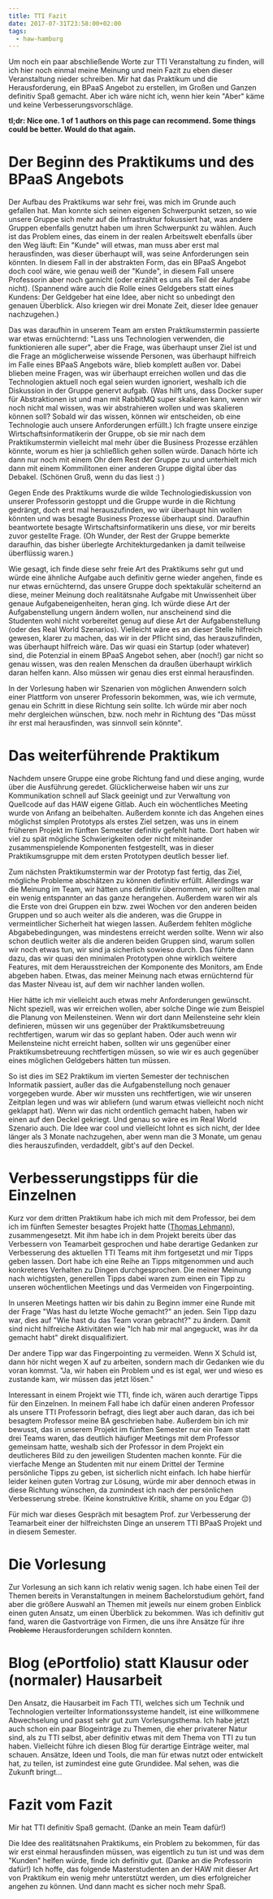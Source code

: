 ```yaml
---
title: TTI Fazit
date: 2017-07-31T23:58:00+02:00
tags:
  - haw-hamburg
---
```


Um noch ein paar abschließende Worte zur TTI Veranstaltung zu finden, will ich hier noch einmal meine Meinung und mein Fazit zu eben dieser Veranstaltung nieder schreiben.
Mir hat das Praktikum und die Herausforderung, ein BPaaS Angebot zu erstellen, im Großen und Ganzen definitiv Spaß gemacht.
Aber ich wäre nicht ich, wenn hier kein "Aber" käme und keine Verbesserungsvorschläge.

<!--more-->

**tl;dr: Nice one. 1 of 1 authors on this page can recommend. Some things could be better. Would do that again.**

# Der Beginn des Praktikums und des BPaaS Angebots

Der Aufbau des Praktikums war sehr frei, was mich im Grunde auch gefallen hat.
Man konnte sich seinen eigenen Schwerpunkt setzen, so wie unsere Gruppe sich mehr auf die Infrastruktur fokussiert hat, was andere Gruppen ebenfalls genutzt haben um ihren Schwerpunkt zu wählen.
Auch ist das Problem eines, das einem in der realen Arbeitswelt ebenfalls über den Weg läuft:
Ein "Kunde" will etwas, man muss aber erst mal herausfinden, was dieser überhaupt will, was seine Anforderungen sein könnten.
In diesem Fall in der abstrakten Form, das ein BPaaS Angebot doch cool wäre, wie genau weiß der "Kunde", in diesem Fall unsere Professorin aber noch garnicht (oder erzählt es uns als Teil der Aufgabe nicht).
(Spannend wäre auch die Rolle eines Geldgebers statt eines Kundens:
Der Geldgeber hat eine Idee, aber nicht so unbedingt den genauen Überblick.
Also kriegen wir drei Monate Zeit, dieser Idee genauer nachzugehen.)

Das was daraufhin in unserem Team am ersten Praktikumstermin passierte war etwas ernüchternd:
"Lass uns Technologien verwenden, die funktionieren alle super", aber die Frage, was überhaupt unser Ziel ist und die Frage an möglicherweise wissende Personen, was überhaupt hilfreich im Falle eines BPaaS Angebots wäre, blieb komplett außen vor.
Dabei blieben meine Fragen, was wir überhaupt erreichen wollen und das die Technologien aktuell noch egal seien wurden ignoriert, weshalb ich die Diskussion in der Gruppe genervt aufgab.
(Was hilft uns, dass Docker super für Abstraktionen ist und man mit RabbitMQ super skalieren kann, wenn wir noch nicht mal wissen, was wir abstrahieren wollen und was skalieren können soll?
Sobald wir das wissen, können wir entscheiden, ob eine Technologie auch unsere Anforderungen erfüllt.)
Ich fragte unsere einzige Wirtschaftsinformatikerin der Gruppe, ob sie mir nach dem Praktikumstermin vielleicht mal mehr über die Business Prozesse erzählen könnte, worum es hier ja schließlich gehen sollen würde.
Danach hörte ich dann nur noch mit einem Ohr dem Rest der Gruppe zu und unterhielt mich dann mit einem Kommilitonen einer anderen Gruppe digital über das Debakel. (Schönen Gruß, wenn du das liest :) )

Gegen Ende des Praktikums wurde die wilde Technologiediskussion von unserer Professorin gestoppt und die Gruppe wurde in die Richtung gedrängt, doch erst mal herauszufinden, wo wir überhaupt hin wollen könnten und was besagte Business Prozesse überhaupt sind.
Daraufhin beantwortete besagte Wirtschaftsinformatikerin uns diese, vor mir bereits zuvor gestellte Frage.
(Oh Wunder, der Rest der Gruppe bemerkte daraufhin, das bisher überlegte Architekturgedanken ja damit teilweise überflüssig waren.)

Wie gesagt, ich finde diese sehr freie Art des Praktikums sehr gut und würde eine ähnliche Aufgabe auch definitiv gerne wieder angehen, finde es nur etwas ernüchternd, das unsere Gruppe doch spektakulär scheiternd an diese, meiner Meinung doch realitätsnahe Aufgabe mit Unwissenheit über genaue Aufgabeneigenheiten, heran ging.
Ich würde diese Art der Aufgabenstellung ungern ändern wollen, nur anscheinend sind die Studenten wohl nicht vorbereitet genug auf diese Art der Aufgabenstellung (oder des Real World Szenarios).
Vielleicht wäre es an dieser Stelle hilfreich gewesen, klarer zu machen, das wir in der Pflicht sind, das herauszufinden, was überhaupt hilfreich wäre.
Das wir quasi ein Startup (oder whatever) sind, die Potenzial in einem BPaaS Angebot sehen, aber (noch!) gar nicht so genau wissen, was den realen Menschen da draußen überhaupt wirklich daran helfen kann.
Also müssen wir genau dies erst einmal herausfinden.

In der Vorlesung haben wir Szenarien von möglichen Anwendern solch einer Plattform von unserer Professorin bekommen, was, wie ich vermute, genau ein Schritt in diese Richtung sein sollte.
Ich würde mir aber noch mehr dergleichen wünschen, bzw. noch mehr in Richtung des "Das müsst ihr erst mal herausfinden, was sinnvoll sein könnte".

# Das weiterführende Praktikum

Nachdem unsere Gruppe eine grobe Richtung fand und diese anging, wurde über die Ausführung geredet.
Glücklicherweise haben wir uns zur Kommunikation schnell auf Slack geeinigt und zur Verwaltung von Quellcode auf das HAW eigene Gitlab.
Auch ein wöchentliches Meeting wurde von Anfang an beibehalten.
Außerdem konnte ich das Angehen eines möglichst simplen Prototyps als erstes Ziel setzen, was uns in einem früheren Projekt im fünften Semester definitiv gefehlt hatte.
Dort haben wir viel zu spät mögliche Schwierigkeiten oder nicht miteinander zusammenspielende Komponenten festgestellt, was in dieser Praktikumsgruppe mit dem ersten Prototypen deutlich besser lief.

Zum nächsten Praktikumstermin war der Prototyp fast fertig, das Ziel, mögliche Probleme abschätzen zu können definitiv erfüllt.
Allerdings war die Meinung im Team, wir hätten uns definitiv übernommen, wir sollten mal ein wenig entspannter an das ganze herangehen.
Außerdem waren wir als die Erste von drei Gruppen ein bzw. zwei Wochen vor den anderen beiden Gruppen und so auch weiter als die anderen, was die Gruppe in vermeintlicher Sicherheit hat wiegen lassen.
Außerdem fehlten mögliche Abgabebedingungen, was mindestens erreicht werden sollte.
Wenn wir also schon deutlich weiter als die anderen beiden Gruppen sind, warum sollen wir noch etwas tun, wir sind ja sicherlich sowieso durch.
Das führte dann dazu, das wir quasi den minimalen Prototypen ohne wirklich weitere Features, mit dem Herausstreichen der Komponente des Monitors, am Ende abgeben haben.
Etwas, das meiner Meinung nach etwas ernüchternd für das Master Niveau ist, auf dem wir nachher landen wollen.

Hier hätte ich mir vielleicht auch etwas mehr Anforderungen gewünscht.
Nicht speziell, was wir erreichen wollen, aber solche Dinge wie zum Beispiel die Planung von Meilensteinen.
Wenn wir dort dann Meilensteine sehr klein definieren, müssen wir uns gegenüber der Praktikumsbetreuung rechtfertigen, warum wir das so geplant haben.
Oder auch wenn wir Meilensteine nicht erreicht haben, sollten wir uns gegenüber einer Praktikumsbetreuung rechtfertigen müssen, so wie wir es auch gegenüber eines möglichen Geldgebers hätten tun müssen.

So ist dies im SE2 Praktikum im vierten Semester der technischen Informatik passiert, außer das die Aufgabenstellung noch genauer vorgegeben wurde.
Aber wir mussten uns rechtfertigen, wie wir unseren Zeitplan legen und was wir abliefern (und warum etwas vielleicht noch nicht geklappt hat).
Wenn wir das nicht ordentlich gemacht haben, haben wir einen auf den Deckel gekriegt.
Und genau so wäre es im Real World Szenario auch.
Die Idee war cool und vielleicht lohnt es sich nicht, der Idee länger als 3 Monate nachzugehen, aber wenn man die 3 Monate, um genau dies herauszufinden, verdaddelt, gibt's auf den Deckel.

# Verbesserungstipps für die Einzelnen

Kurz vor dem dritten Praktikum habe ich mich mit dem Professor, bei dem ich im fünften Semester besagtes Projekt hatte ([Thomas Lehmann](https://www.haw-hamburg.de/beschaeftigte/detailansicht/name/thomas-lehmann.html)), zusammengesetzt.
Mit ihm habe ich in dem Projekt bereits über das Verbessern von Teamarbeit gesprochen und habe derartige Gedanken zur Verbesserung des aktuellen TTI Teams mit ihm fortgesetzt und mir Tipps geben lassen.
Dort habe ich eine Reihe an Tipps mitgenommen und auch konkreteres Verhalten zu Dingen durchgesprochen.
Die meiner Meinung nach wichtigsten, generellen Tipps dabei waren zum einen ein Tipp zu unseren wöchentlichen Meetings und das Vermeiden von Fingerpointing.

In unseren Meetings hatten wir bis dahin zu Beginn immer eine Runde mit der Frage "Was hast du letzte Woche gemacht?" an jeden.
Sein Tipp dazu war, dies auf "Wie hast du das Team voran gebracht?" zu ändern.
Damit sind nicht hilfreiche Aktivitäten wie "Ich hab mir mal angeguckt, was ihr da gemacht habt" direkt disqualifiziert.

Der andere Tipp war das Fingerpointing zu vermeiden.
Wenn X Schuld ist, dann hör nicht wegen X auf zu arbeiten, sondern mach dir Gedanken wie du voran kommst.
"Ja, wir haben ein Problem und es ist egal, wer und wieso es zustande kam, wir müssen das jetzt lösen."

Interessant in einem Projekt wie TTI, finde ich, wären auch derartige Tipps für den Einzelnen.
In meinem Fall habe ich dafür einen anderen Professor als unsere TTI Professorin befragt, dies liegt aber auch daran, das ich bei besagtem Professor meine BA geschrieben habe.
Außerdem bin ich mir bewusst, das in unserem Projekt im fünften Semester nur ein Team statt drei Teams waren, das deutlich häufiger Meetings mit dem Professor gemeinsam hatte, weshalb sich der Professor in dem Projekt ein deutlicheres Bild zu den jeweiligen Studenten machen konnte.
Für die vierfache Menge an Studenten mit nur einem Drittel der Termine persönliche Tipps zu geben, ist sicherlich nicht einfach.
Ich habe hierfür leider keinen guten Vortrag zur Lösung, würde mir aber dennoch etwas in diese Richtung wünschen, da zumindest ich nach der persönlichen Verbesserung strebe.
(Keine konstruktive Kritik, shame on you Edgar 😔)

Für mich war dieses Gespräch mit besagtem Prof. zur Verbesserung der Teamarbeit einer der hilfreichsten Dinge an unserem TTI BPaaS Projekt und in diesem Semester.

# Die Vorlesung

Zur Vorlesung an sich kann ich relativ wenig sagen.
Ich habe einen Teil der Themen bereits in Veranstaltungen in meinem Bachelorstudium gehört, fand aber die größere Auswahl an Themen mit jeweils nur einem groben Einblick einen guten Ansatz, um einen Überblick zu bekommen.
Was ich definitiv gut fand, waren die Gastvorträge von Firmen, die uns ihre Ansätze für ihre ~~Probleme~~ Herausforderungen schildern konnten.

# Blog (ePortfolio) statt Klausur oder (normaler) Hausarbeit

Den Ansatz, die Hausarbeit im Fach TTI, welches sich um Technik und Technologien verteilter Informationssysteme handelt, ist eine willkommene Abwechselung und passt sehr gut zum Vorlesungsthema.
Ich habe jetzt auch schon ein paar Blogeinträge zu Themen, die eher privaterer Natur sind, als zu TTI selbst, aber definitiv etwas mit dem Thema von TTI zu tun haben.
Vielleicht führe ich diesen Blog für derartige Einträge weiter, mal schauen.
Ansätze, Ideen und Tools, die man für etwas nutzt oder entwickelt hat, zu teilen, ist zumindest eine gute Grundidee.
Mal sehen, was die Zukunft bringt…

# Fazit vom Fazit

Mir hat TTI definitiv Spaß gemacht.
(Danke an mein Team dafür!)

Die Idee des realitätsnahen Praktikums, ein Problem zu bekommen, für das wir erst einmal herausfinden müssen, was eigentlich zu tun ist und was dem "Kunden" helfen würde, finde ich definitiv gut.
(Danke an die Professorin dafür!)
Ich hoffe, das folgende Masterstudenten an der HAW mit dieser Art von Praktikum ein wenig mehr unterstützt werden, um dies erfolgreicher angehen zu können.
Und dann macht es sicher noch mehr Spaß.
